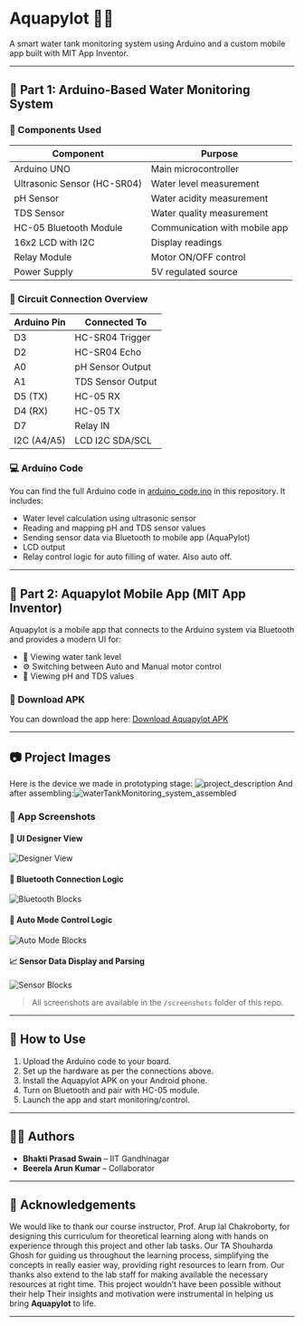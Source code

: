 # Aquapylot 🚰📲
A smart water tank monitoring system using Arduino and a custom mobile app built with MIT App Inventor.

---

## 🔧 Part 1: Arduino-Based Water Monitoring System

### 🧰 Components Used

| Component         | Purpose                        |
|------------------|--------------------------------|
| Arduino UNO      | Main microcontroller            |
| Ultrasonic Sensor (HC-SR04) | Water level measurement     |
| pH Sensor        | Water acidity measurement       |
| TDS Sensor       | Water quality measurement       |
| HC-05 Bluetooth Module | Communication with mobile app |
| 16x2 LCD with I2C| Display readings                |
| Relay Module     | Motor ON/OFF control            |
| Power Supply     | 5V regulated source             |

### 🔌 Circuit Connection Overview

| Arduino Pin | Connected To           |
|-------------|------------------------|
| D3          | HC-SR04 Trigger        |
| D2          | HC-SR04 Echo           |
| A0          | pH Sensor Output       |
| A1          | TDS Sensor Output      |
| D5 (TX)    | HC-05 RX               |
| D4 (RX)    | HC-05 TX               |
| D7          | Relay IN               |
| I2C (A4/A5) | LCD I2C SDA/SCL        |

### 💻 Arduino Code

You can find the full Arduino code in [arduino_code.ino](WaterTankMonitoring/WaterTankMonitoring.ino) in this repository. It includes:

- Water level calculation using ultrasonic sensor
- Reading and mapping pH and TDS sensor values
- Sending sensor data via Bluetooth to mobile app (AquaPylot)
- LCD output
- Relay control logic for auto filling of water. Also auto off.

---

## 📱 Part 2: Aquapylot Mobile App (MIT App Inventor)

Aquapylot is a mobile app that connects to the Arduino system via Bluetooth and provides a modern UI for:

- 🌊 Viewing water tank level
- ⚙️ Switching between Auto and Manual motor control
- 🧪 Viewing pH and TDS values

### 📲 Download APK

You can download the app here: [Download Aquapylot APK](AquaPylot.apk)

---
## 📷 Project Images

Here is the device we made in prototyping stage:
![project_description](https://github.com/user-attachments/assets/11c937d8-ae41-4d5b-9bf5-bf4b95a2e234)
And after assembling:![waterTankMonitoring_system_assembled](https://github.com/user-attachments/assets/15358ac2-8b33-4153-8576-d0da69b2dd83)


### 📸 App Screenshots

#### 🎨 UI Designer View
![Designer View](screenshots/designer_view.png)

#### 📡 Bluetooth Connection Logic
![Bluetooth Blocks](screenshots/bluetooth_blocks.png)

#### 🤖 Auto Mode Control Logic
![Auto Mode Blocks](screenshots/auto_mode_blocks.png)

#### 📈 Sensor Data Display and Parsing
![Sensor Blocks](screenshots/sensor_blocks.png)

> All screenshots are available in the `/screenshots` folder of this repo.

---

## 🧠 How to Use

1. Upload the Arduino code to your board.
2. Set up the hardware as per the connections above.
3. Install the Aquapylot APK on your Android phone.
4. Turn on Bluetooth and pair with HC-05 module.
5. Launch the app and start monitoring/control.

---

## 👨‍🔧 Authors

- **Bhakti Prasad Swain** – IIT Gandhinagar
- **Beerela Arun Kumar** – Collaborator

---

## 🙏 Acknowledgements

We would like to thank our course instructor, Prof. Arup lal Chakroborty, for designing this curriculum for theoretical learning along with hands on experience through this project
and other lab tasks. Our TA Shouharda Ghosh for guiding us
throughout the learning process, simplifying the concepts in really easier way, providing right resources to learn from. Our thanks also extend to the
lab staff for making available the necessary resources at right
time. This project wouldn’t have been possible without their
help
Their insights and motivation were instrumental in helping us bring **Aquapylot** to life.


---
